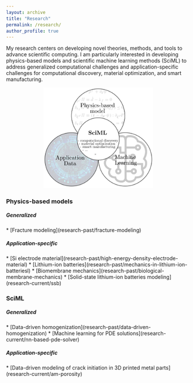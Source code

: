```yaml
---
layout: archive
title: "Research"
permalink: /research/
author_profile: true
---
```


My research centers on developing novel theories, methods, and tools to advance scientific computing. I am particularly interested in developing physics-based models and scientific machine learning methods (SciML) to address generalized computational challenges and application-specific challenges for computational discovery, material optimization, and smart manufacturing. 

<p style="text-align:center">
<img src="/images/research/overview.png" alt="" width="300px" > 

<h3>Physics-based models </h3>
<h5>Generalized </h5>
* [Fracture modeling](research-past/fracture-modeling)
<h5>Application-specific </h5>
* [Si electrode material](research-past/high-energy-density-electrode-material)
* [Lithium-ion batteries](research-past/mechanics-in-lithium-ion-batteriesl)
* [Biomembrane mechanics](research-past/biological-membrane-mechanics)
* [Solid-state lithium-ion batteries modeling](research-current/ssb)


<h3>SciML</h3>
<h5>Generalized </h5>
* [Data-driven homogenization](research-past/data-driven-homogenization)
* [Machine learning for PDE solutions](research-current/nn-based-pde-solver)
<h5>Application-specific </h5>
* [Data-driven modeling of crack initiation in 3D printed metal parts](research-current/am-porosity)

